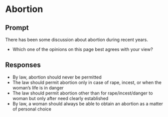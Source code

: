 # Abortion

## Prompt
There has been some discussion about abortion during recent years. 
- Which one of the opinions on this page best agrees with your view? 

## Responses
- By law, abortion should never be permitted
- The law should permit abortion only in case of rape, incest, or
when the woman’s life is in danger
- The law should permit abortion other than for
rape/incest/danger to woman but only after need clearly
established
- By law, a woman should always be able to obtain an abortion
as a matter of personal choice
